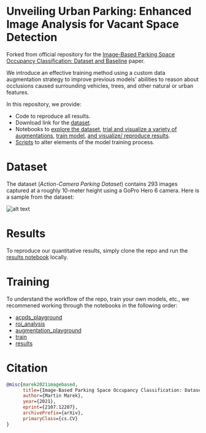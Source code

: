 # Unveiling Urban Parking: Enhanced Image Analysis for Vacant Space Detection

Forked from official repository for the [Image-Based Parking Space Occupancy Classification: Dataset and Baseline](https://arxiv.org/abs/2107.12207) paper.

We introduce an effective training method using a custom data augmentation strategy to improve previous models' abilities to reason about occlusions caused surrounding vehicles, trees, and other natural or urban features. 

In this repository, we provide:
- Code to reproduce all results.
- Download link for the [dataset](https://pub-e8bbdcbe8f6243b2a9933704a9b1d8bc.r2.dev/parking%2Frois_gopro.zip).
- Notebooks to [explore the dataset](https://github.com/ethanclewis/parking-space-occupancy/blob/main/notebooks/acpds_playground.ipynb), [trial and visualize a variety of augmentations](https://github.com/ethanclewis/parking-space-occupancy/blob/main/notebooks/augmentation_playground.ipynb), [train model](https://github.com/ethanclewis/parking-space-occupancy/blob/main/notebooks/train.ipynb), [and visualize/ reproduce results](https://github.com/ethanclewis/parking-space-occupancy/blob/main/notebooks/results.ipynb).
- [Scripts](https://github.com/ethanclewis/parking-space-occupancy/tree/main/utils) to alter elements of the model training process.

# Dataset

The dataset (*Action-Camera Parking Dataset*) contains 293 images captured at a roughly 10-meter height using a GoPro Hero 6 camera. Here is a sample from the dataset:

![alt text](illustrations/dataset_sample.jpg)

# Results

To reproduce our quantitative results, simply clone the repo and run the [results notebook](https://github.com/ethanclewis/parking-space-occupancy/blob/main/notebooks/results.ipynb) locally. 

# Training

To understand the workflow of the repo, train your own models, etc., we recommened working through the notebooks in the following order:
- [acpds_playground](https://github.com/ethanclewis/parking-space-occupancy/blob/main/notebooks/acpds_playground.ipynb)
- [roi_analysis](https://github.com/ethanclewis/parking-space-occupancy/blob/main/notebooks/roi_analysis.ipynb)
- [augmentation_playground](https://github.com/ethanclewis/parking-space-occupancy/blob/main/notebooks/augmentation_playground.ipynb)
- [train](https://github.com/ethanclewis/parking-space-occupancy/blob/main/notebooks/train.ipynb)
- [results](https://github.com/ethanclewis/parking-space-occupancy/blob/main/notebooks/results.ipynb)

# Citation

```bibtex
@misc{marek2021imagebased,
      title={Image-Based Parking Space Occupancy Classification: Dataset and Baseline}, 
      author={Martin Marek},
      year={2021},
      eprint={2107.12207},
      archivePrefix={arXiv},
      primaryClass={cs.CV}
}
```
